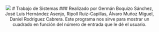 <div style="text-align: center;">
<img src="https://www.kerstner.at/wp-content/uploads/2015/01/git-logo.jpg"/>
# Trabajo de Sistemas
### Realizado por Germán Boquizo Sánchez, José Luis Hernández Asenjo, Ripoll Ruiz-Capillas, Álvaro Muñoz Miguel, Daniel Rodriguez Cabrera.
Este programa nos sirve para mostrar un cuadrado en función del número de entrada que le dé el usuario.
</div>

